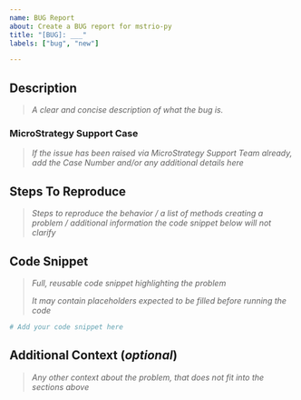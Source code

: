 ```yaml
---
name: BUG Report
about: Create a BUG report for mstrio-py
title: "[BUG]: ___"
labels: ["bug", "new"]

---
```


## Description

> _A clear and concise description of what the bug is._

### MicroStrategy Support Case

> _If the issue has been raised via MicroStrategy Support Team already, add the Case Number and/or any additional details here_

## Steps To Reproduce

> _Steps to reproduce the behavior / a list of methods creating a problem / additional information the code snippet below will not clarify_

## Code Snippet

> _Full, reusable code snippet highlighting the problem_
>
> _It may contain placeholders expected to be filled before running the code_

```python
# Add your code snippet here
```

## Additional Context (_optional_)

> _Any other context about the problem, that does not fit into the sections above_
